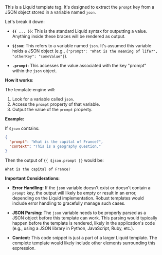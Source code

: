 This is a Liquid template tag.  It's designed to extract the `prompt` key from a JSON object stored in a variable named `json`.

Let's break it down:

* **`{{ ... }}`**: This is the standard Liquid syntax for outputting a value.  Anything inside these braces will be rendered as output.

* **`$json`**: This refers to a variable named `json`.  It's assumed this variable holds a JSON object (e.g.,  `{"prompt": "What is the meaning of life?", "otherKey": "someValue"}`).

* **`.prompt`**: This accesses the value associated with the key "prompt" within the `json` object.

**How it works:**

The template engine will:

1. Look for a variable called `json`.
2. Access the `prompt` property of that variable.
3. Output the value of the `prompt` property.

**Example:**

If `$json` contains:

```json
{
  "prompt": "What is the capital of France?",
  "context": "This is a geography question."
}
```

Then the output of `{{ $json.prompt }}` would be:

```
What is the capital of France?
```

**Important Considerations:**

* **Error Handling:**  If the `json` variable doesn't exist or doesn't contain a `prompt` key, the output will likely be empty or result in an error, depending on the Liquid implementation.  Robust templates would include error handling to gracefully manage such cases.

* **JSON Parsing:**  The `json` variable needs to be properly parsed as a JSON object before this template can work.  This parsing would typically happen before the template is rendered, likely in the application's code (e.g., using a JSON library in Python, JavaScript, Ruby, etc.).

* **Context:** This code snippet is just a part of a larger Liquid template.  The complete template would likely include other elements surrounding this expression.
